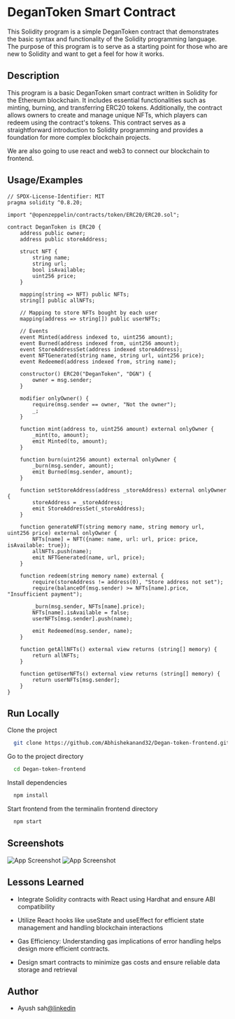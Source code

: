 # DeganToken Smart Contract

This Solidity program is a simple DeganToken contract that demonstrates the basic syntax and functionality of the Solidity programming language. The purpose of this program is to serve as a starting point for those who are new to Solidity and want to get a feel for how it works.

## Description

This program is a basic DeganToken smart contract written in Solidity for the Ethereum blockchain. It includes essential functionalities such as minting, burning, and transferring ERC20 tokens. Additionally, the contract allows owners to create and manage unique NFTs, which players can redeem using the contract's tokens. This contract serves as a straightforward introduction to Solidity programming and provides a foundation for more complex blockchain projects.

We are also going to use react and web3 to connect our blockchain to frontend.

## Usage/Examples

```solidity
// SPDX-License-Identifier: MIT
pragma solidity ^0.8.20;

import "@openzeppelin/contracts/token/ERC20/ERC20.sol";

contract DeganToken is ERC20 {
    address public owner;
    address public storeAddress;

    struct NFT {
        string name;
        string url;
        bool isAvailable;
        uint256 price;
    }

    mapping(string => NFT) public NFTs;
    string[] public allNFTs;

    // Mapping to store NFTs bought by each user
    mapping(address => string[]) public userNFTs;

    // Events
    event Minted(address indexed to, uint256 amount);
    event Burned(address indexed from, uint256 amount);
    event StoreAddressSet(address indexed storeAddress);
    event NFTGenerated(string name, string url, uint256 price);
    event Redeemed(address indexed from, string name);

    constructor() ERC20("DeganToken", "DGN") {
        owner = msg.sender;
    }

    modifier onlyOwner() {
        require(msg.sender == owner, "Not the owner");
        _;
    }

    function mint(address to, uint256 amount) external onlyOwner {
        _mint(to, amount);
        emit Minted(to, amount);
    }

    function burn(uint256 amount) external onlyOwner {
        _burn(msg.sender, amount);
        emit Burned(msg.sender, amount);
    }

    function setStoreAddress(address _storeAddress) external onlyOwner {
        storeAddress = _storeAddress;
        emit StoreAddressSet(_storeAddress);
    }

    function generateNFT(string memory name, string memory url, uint256 price) external onlyOwner {
        NFTs[name] = NFT({name: name, url: url, price: price, isAvailable: true});
        allNFTs.push(name);
        emit NFTGenerated(name, url, price);
    }

    function redeem(string memory name) external {
        require(storeAddress != address(0), "Store address not set");
        require(balanceOf(msg.sender) >= NFTs[name].price, "Insufficient payment");

        _burn(msg.sender, NFTs[name].price);
        NFTs[name].isAvailable = false;
        userNFTs[msg.sender].push(name);

        emit Redeemed(msg.sender, name);
    }

    function getAllNFTs() external view returns (string[] memory) {
        return allNFTs;
    }

    function getUserNFTs() external view returns (string[] memory) {
        return userNFTs[msg.sender];
    }
}

```

## Run Locally

Clone the project

```bash
  git clone https://github.com/Abhishekanand32/Degan-token-frontend.git
```

Go to the project directory

```bash
  cd Degan-token-frontend
```

Install dependencies

```bash
  npm install
```

Start frontend from the terminalin frontend directory

```bash
  npm start
```

## Screenshots

![App Screenshot](https://res.cloudinary.com/dsprifizw/image/upload/v1722454124/degan-token-home1.png)
![App Screenshot](https://res.cloudinary.com/dsprifizw/image/upload/v1722454124/degan-token-home2.png)

## Lessons Learned

- Integrate Solidity contracts with React using Hardhat and ensure ABI compatibility

- Utilize React hooks like useState and useEffect for efficient state management and handling blockchain interactions

- Gas Efficiency: Understanding gas implications of error handling helps design more efficient contracts.

- Design smart contracts to minimize gas costs and ensure reliable data storage and retrieval

## Author

- Ayush sah[@linkedin](https://www.linkedin.com/in/ayushsah404/)
